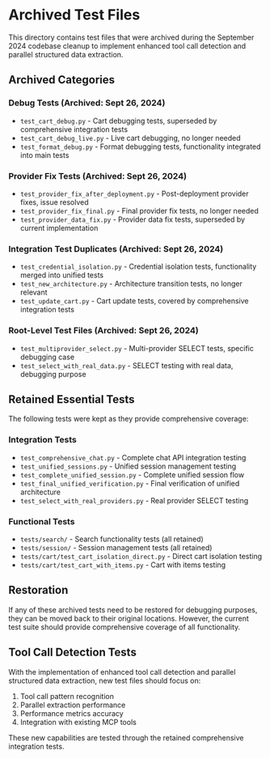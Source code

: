 # Archived Test Files

This directory contains test files that were archived during the September 2024 codebase cleanup to implement enhanced tool call detection and parallel structured data extraction.

## Archived Categories

### Debug Tests (Archived: Sept 26, 2024)
- `test_cart_debug.py` - Cart debugging tests, superseded by comprehensive integration tests
- `test_cart_debug_live.py` - Live cart debugging, no longer needed
- `test_format_debug.py` - Format debugging tests, functionality integrated into main tests

### Provider Fix Tests (Archived: Sept 26, 2024)
- `test_provider_fix_after_deployment.py` - Post-deployment provider fixes, issue resolved
- `test_provider_fix_final.py` - Final provider fix tests, no longer needed
- `test_provider_data_fix.py` - Provider data fix tests, superseded by current implementation

### Integration Test Duplicates (Archived: Sept 26, 2024)
- `test_credential_isolation.py` - Credential isolation tests, functionality merged into unified tests
- `test_new_architecture.py` - Architecture transition tests, no longer relevant
- `test_update_cart.py` - Cart update tests, covered by comprehensive integration tests

### Root-Level Test Files (Archived: Sept 26, 2024)
- `test_multiprovider_select.py` - Multi-provider SELECT tests, specific debugging case
- `test_select_with_real_data.py` - SELECT testing with real data, debugging purpose

## Retained Essential Tests

The following tests were kept as they provide comprehensive coverage:

### Integration Tests
- `test_comprehensive_chat.py` - Complete chat API integration testing
- `test_unified_sessions.py` - Unified session management testing
- `test_complete_unified_session.py` - Complete unified session flow
- `test_final_unified_verification.py` - Final verification of unified architecture
- `test_select_with_real_providers.py` - Real provider SELECT testing

### Functional Tests
- `tests/search/` - Search functionality tests (all retained)
- `tests/session/` - Session management tests (all retained)
- `tests/cart/test_cart_isolation_direct.py` - Direct cart isolation testing
- `tests/cart/test_cart_with_items.py` - Cart with items testing

## Restoration

If any of these archived tests need to be restored for debugging purposes, they can be moved back to their original locations. However, the current test suite should provide comprehensive coverage of all functionality.

## Tool Call Detection Tests

With the implementation of enhanced tool call detection and parallel structured data extraction, new test files should focus on:

1. Tool call pattern recognition
2. Parallel extraction performance
3. Performance metrics accuracy
4. Integration with existing MCP tools

These new capabilities are tested through the retained comprehensive integration tests.